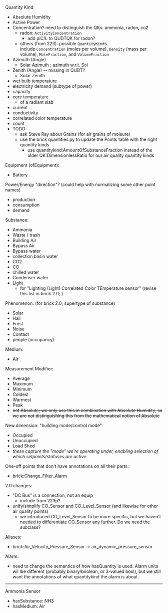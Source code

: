 Quantity Kind:
- Absolute Humidity
- Active Power
- Concentration? need to distinguish the QKs: ammonia, radon, co2
	- radon: `ActivityConcentration`
		- add piC/L to QUDTQK for radon?
	- others (from 223): possible `QuantityKind`s include `Concentration` (moles per volume), `Density` (mass per volume), `MoleFraction`, and `VolumeFraction`
- Azimuth (Angle)
	- Solar Azimuth ; azimuth w.r.t. Sol
- Zenith (Angle) -- missing in QUDT?
	- Solar Zenith 
- wet bulb temperature
- electricity demand (subtype of power)
- capacity
- core temperature
	- of a radiant slab
- current
- conductivity
- correlated color temperature
- count
- TODO:
	- ask Steve Ray about Grains (for air grains of moisure)
	- use the brick quantities.py to update the Points table with the right quantity kinds
		- use quantitykind:AmountOfSubstanceFraction instead of the older QK:DimensionlessRatio for our air quality quantity kinds

Equipment (ofEquipment):
- Battery

Power/Energy "direction"? (could help with normalizing some other point names)
- production
- consumption
- demand

Substance:
- Ammonia
- Waste / trash
- Building Air
- Bypass Air
- Bypass water
- collection basin water
- CO2
- CO
- chilled water
- Condenser water
- Light
	- for "Lighting (Light) Correlated Color TEmperature sensor"
(revise this list in brick 2.0; )

Phenomenon: (for brick 2.0; supertype of substance)
- Solar
- Hail
- Frost
- Noise
- Contact
- people (occupancy)

Medium:
- Air

Measurement Modifier:
- Average
- Maximum
- Minimum
- Coldest
- Warmest
- Peak
- ~~not Absolute; we only use this in combination with Absolute Humidity, so we are not distinguishing this from the mathematical notion of Absolute~~

New dimension: "building mode/control mode"
- Occupied
- Unoccupied
- Load Shed
- *these capture the "mode" we're operating under, enabling selection of which setpoints/statuses are active*

One-off points that don't have annotations on all their parts:
- brick:Change_Filter_Alarm 


2.0 changes:
- "DC Bus" is a connection, not an equip
	- include from 223p?
- unify/simplify CO_Sensor and CO_Level_Sensor (and likewise for other air quality points)
	- we introduced CO_Level_Sensor to be more specific, but we haven't needed to differentiate CO_Sensor any further. Do we need the subclass?


Aliases:
- brick:Air_Velocity_Pressure_Sensor -> air_dynamic_pressure_sensor

Alarm:
- need to change the semantics of how hasQuantity is used. Alarm units wil lbe different (probably binary/boolean, or 3-valued bool), but we still want the annotations of what quantitykind the alarm is about.

---

Ammonia Sensor
- hasSubstance: NH3
- hasMedium: Air
